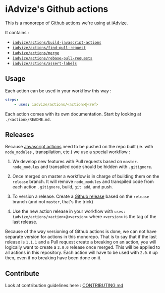 iAdvize's Github actions
==================

This is a [monorepo](https://en.wikipedia.org/wiki/Monorepo) of [Github actions](https://github.com/features/actions)
we're using at [iAdvize](https://github.com/iadvize).

It contains : 

- [`iadvize/actions/build-javascript-actions`](./build-javascript-actions) 
- [`iadvize/actions/find-pull-request`](./find-pull-request) 
- [`iadvize/actions/merge`](./merge) 
- [`iadvize/actions/rebase-pull-requests`](./rebase-pull-requests) 
- [`iadvize/actions/assert-labels`](./assert-labels) 

## Usage

Each action can be used in your workflow this way : 

```yml
steps:
    - uses: iadvize/actions/<action>@<ref>
```

Each action comes with its own documentation. Start by looking at `./<action>/README.md`.

## Releases

Because [Javascript actions](https://help.github.com/en/articles/about-actions#types-of-actions) need to be pushed on
the repo built (ie. with `node_modules` , transpilation, etc.) we use a special workflow : 

1. We develop new features with Pull requests based on `master`. `node_modules` and transpiled code should be hidden
   with `.gitignore`.

2. Once merged on master a workflow is in charge of building them on the `release` branch. It will remove
   `node_modules` and transpiled code from each action `.gitignore`, build, `git add`, and push.

3. To version a release. Create a [Github release](https://help.github.com/en/articles/creating-releases) based on the
   `release` branch (and not `master`, that's the trick)

4. Use the new action release in your workflow with `uses: iadvize/actions/<action>@<version>` where `<version>` is the
   tag of the last release.

Because of the way versioning of Github actions is done, we can not have separate version for actions in this monorepo.
That is to say that if the last release is `1.1.1` and a Pull request create a breaking on an action, you will logically want to create a `2.0.0` release once merged. This will be applied to all actions in this repository. Each action will have to be used with `2.0.0` up then, even if no breaking have been done on it.

## Contribute

Look at contribution guidelines here : [CONTRIBUTING.md](CONTRIBUTING.md)
